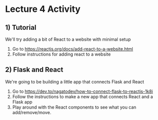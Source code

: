 # Lecture 4 Activity

## 1) Tutorial

We'll try adding a bit of React to a website with minimal setup

1. Go to https://reactjs.org/docs/add-react-to-a-website.html 
2. Follow instructions for adding react to a website

## 2) Flask and React

We're going to be building a little app that connects Flask and React

1. Go to https://dev.to/nagatodev/how-to-connect-flask-to-reactjs-1k8i 
2. Follow the instructions to make a new app that connects React and a Flask app
3. Play around with the React components to see what you can add/remove/move.
